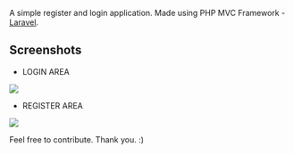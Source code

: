A simple register and login application. Made using PHP MVC Framework - <a href="https://www.laravel.com">Laravel</a>.

## Screenshots

- LOGIN AREA
<img src="http://i.imgur.com/FSEaPeU.png">

- REGISTER AREA
<img src="http://i.imgur.com/f5uGBho.png">

Feel free to contribute. Thank you. :)
